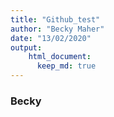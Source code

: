 ```yaml
---
title: "Github_test"
author: "Becky Maher"
date: "13/02/2020"
output:
    html_document:
      keep_md: true
---
```





### Becky



